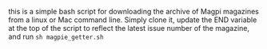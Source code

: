this is a simple bash script for downloading the archive of Magpi magazines from a linux or Mac command line. Simply clone it, update the END variable at the top of the script to reflect the latest issue number of the magazine, and run `sh magpie_getter.sh`
